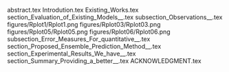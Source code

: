 abstract.tex
Introdution.tex
Existing_Works.tex
section_Evaluation_of_Existing_Models__.tex
subsection_Observations__.tex
figures/Rplot1/Rplot1.png
figures/Rplot03/Rplot03.png
figures/Rplot05/Rplot05.png
figures/Rplot06/Rplot06.png
subsection_Error_Measures_For_quantitative__.tex
section_Proposed_Ensemble_Prediction_Method__.tex
section_Experimental_Results_We_have__.tex
section_Summary_Providing_a_better__.tex
ACKNOWLEDGMENT.tex

